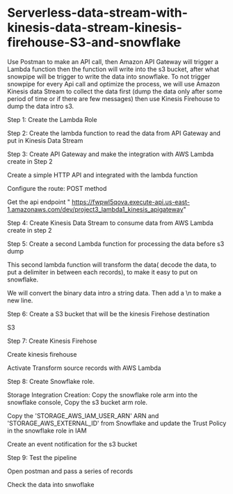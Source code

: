 # Serverless-data-stream-with-kinesis-data-stream-kinesis-firehouse-S3-and-snowflake

Use Postman to make an API call, then Amazon API Gateway will trigger a Lambda function then the function will write into the s3 bucket, after what snowpipe will be trigger to write the data into snowflake. To not trigger snowpipe for every Api call and optimize the process, we will use Amazon Kinesis data Stream to collect the data first (dump the data only after some period of time or if there are few messages) then use Kinesis Firehouse to dump the data intro s3. 

 

Step 1: Create the Lambda Role 

 

Step 2: Create the lambda function to read the data from API Gateway and put in Kinesis Data Stream 

 

Step 3: Create API Gateway and make the integration with AWS Lambda create in Step 2 

Create a simple HTTP API and integrated with the lambda function 

Configure the route: POST method  

Get the api endpoint " https://fwpwl5qova.execute-api.us-east-1.amazonaws.com/dev/project3_lambda1_kinesis_apigateway" 

 

 

Step 4: Create Kinesis Data Stream to consume data from AWS Lambda create in step 2 

 

Step 5: Create a second Lambda function for processing the data before s3 dump 

This second lambda function will transform the data( decode the data, to put a delimiter in between each records), to make it easy to put on snowflake. 

We will convert the binary data intro a string data. Then add a \n to make a new line. 

 

Step 6: Create a S3 bucket that will be the kinesis Firehose destination 

S3  

Step 7: Create Kinesis Firehose 

Create kinesis firehouse 

 Activate Transform source records with AWS Lambda 

 

Step 8: Create Snowflake role. 

Storage Integration Creation: Copy the snowflake role arm into the snowflake console, Copy the s3 bucket arm role. 

Copy the 'STORAGE_AWS_IAM_USER_ARN' ARN and 'STORAGE_AWS_EXTERNAL_ID' from Snowflake and update the Trust Policy in the snowflake role in IAM  

Create an event notification for the s3 bucket 

 

Step 9: Test the pipeline 

 Open postman and pass a series of records 

Check the data into snwoflake 
